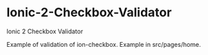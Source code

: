 # Ionic-2-Checkbox-Validator
Ionic 2 Checkbox Validator

Example of validation of ion-checkbox. 
Example in src/pages/home.
